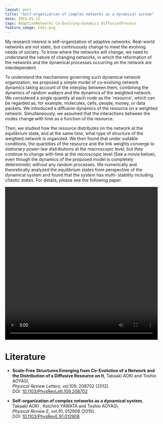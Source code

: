 ```yaml
---
layout: post
title: "Self-organization of complex networks as a dynamical system"
date: 2015-01-12
tags: AdaptiveNetworks Co-Evolving-Dynamics DiffusionProcess
feature_image: CoEv.png
---
```



My research interest is self-organization of adaptive networks. Real-world networks are not static, but continuously change to meet the evolving needs of society. To know where the networks will change, we need to understand the nature of changing networks, in which the reformation of the networks and the dynamical processes occurring on the network are interdependent.


To understand the mechanisms governing such dynamical network organization, we proposed a simple model of co-evolving network dynamics taking account of the interplay between them, combining the dynamics of random walkers and the dynamics of the weighted network. We considered a single quantity at each node as the `resource', which can be regarded as, for example, molecules, cells, people, money, or data packets. We introduced a diffusion dynamics of the resource on a weighted network. Simultaneously, we assumed that the interactions between the nodes change with time as a function of the resource.


Then, we studied how the resource distributes on the network at the equilibrium state, and at the same time, what type of structure of the weighted network is organized.
We then found that under suitable conditions, the quantities of the resource and the link weights converge to stationary power-law distributions at the macroscopic level, but they continue to change with time at the microscopic level (See a movie below), even though the dynamics of the proposed model is completely deterministic without any random processes.
We numerically and theoretically analyzed the equilibrium states from perspective of the dynamical system and found that the system has multi- stability including chaotic states.
For details, please see the following paper.


        
<p class="text-center">
  <video width="500" height="500" controls="controls">
		<source src="/assets/CoEvDiff.webm" type="video/webm" />
  </video>
</p>

# Literature
- **Scale-Free Structures Emerging from Co-Evolution of a Network and the Distribution of a Diffusive Resource on It**, 
  Takaaki AOKI and Toshio AOYAGI, <br>
   <em>Physical Review Letters</em>, vol.109, 208702 (2012).  <br>
   DOI: [10.1103/PhysRevLett.109.208702](http://link.aps.org/doi/10.1103/PhysRevLett.109.208702)

- **Self-organization of complex networks as a dynamical system**,
  Takaaki AOKI , Koichiro YAWATA and Toshio AOYAGI,  <br>
  <em>Physical Review E</em>, vol.91, 012908 (2015).  <br>
  DOI: [10.1103/PhysRevE.91.012908](http://dx.doi.org/10.1103/PhysRevE.91.012908)

